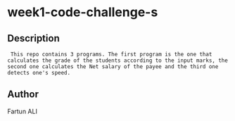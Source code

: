 # week1-code-challenge-s

## Description
      
     This repo contains 3 programs. The first program is the one that calculates the grade of the students according to the input marks, the second one calculates the Net salary of the payee and the third one detects one's speed.

## Author
Fartun ALI